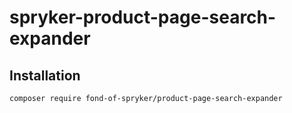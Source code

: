 # spryker-product-page-search-expander

## Installation

```
composer require fond-of-spryker/product-page-search-expander
```

